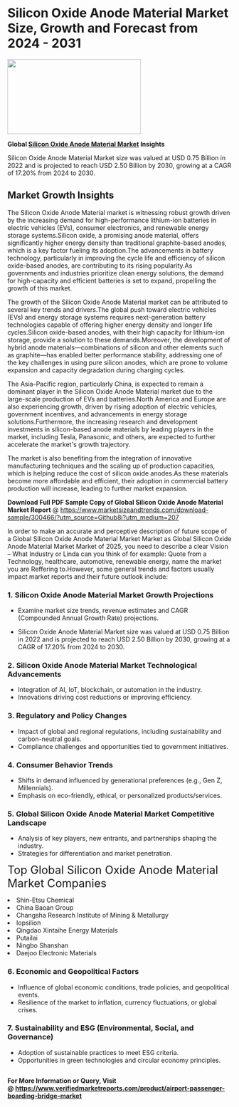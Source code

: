 <H1>Silicon Oxide Anode Material Market Size, Growth and Forecast from 2024 - 2031</H1><img class="aligncenter size-medium wp-image-584254" src="https://thirdeyenews.in/wp-content/uploads/2024/09/Global-Market-Research-300x168.jpeg" alt="" width="300" height="168" /><p><strong>Global&nbsp;<a href="https://www.marketsizeandtrends.com/download-sample/300466/?utm_source=Github8j?utm_medium=207">Silicon Oxide Anode Material Market</a> Insights</strong></p><p>Silicon Oxide Anode Material Market size was valued at USD 0.75 Billion in 2022 and is projected to reach USD 2.50 Billion by 2030, growing at a CAGR of 17.20% from 2024 to 2030.</p><p><h2>Market Growth Insights</h2> <p>The Silicon Oxide Anode Material market is witnessing robust growth driven by the increasing demand for high-performance lithium-ion batteries in electric vehicles (EVs), consumer electronics, and renewable energy storage systems.Silicon oxide, a promising anode material, offers significantly higher energy density than traditional graphite-based anodes, which is a key factor fueling its adoption.The advancements in battery technology, particularly in improving the cycle life and efficiency of silicon oxide-based anodes, are contributing to its rising popularity.As governments and industries prioritize clean energy solutions, the demand for high-capacity and efficient batteries is set to expand, propelling the growth of this market.</p> <p></p> <p>The growth of the Silicon Oxide Anode Material market can be attributed to several key trends and drivers.The global push toward electric vehicles (EVs) and energy storage systems requires next-generation battery technologies capable of offering higher energy density and longer life cycles.Silicon oxide-based anodes, with their high capacity for lithium-ion storage, provide a solution to these demands.Moreover, the development of hybrid anode materials—combinations of silicon and other elements such as graphite—has enabled better performance stability, addressing one of the key challenges in using pure silicon anodes, which are prone to volume expansion and capacity degradation during charging cycles.</p> <p>The Asia-Pacific region, particularly China, is expected to remain a dominant player in the Silicon Oxide Anode Material market due to the large-scale production of EVs and batteries.North America and Europe are also experiencing growth, driven by rising adoption of electric vehicles, government incentives, and advancements in energy storage solutions.Furthermore, the increasing research and development investments in silicon-based anode materials by leading players in the market, including Tesla, Panasonic, and others, are expected to further accelerate the market's growth trajectory.</p> <p>The market is also benefiting from the integration of innovative manufacturing techniques and the scaling up of production capacities, which is helping reduce the cost of silicon oxide anodes.As these materials become more affordable and efficient, their adoption in commercial battery production will increase, leading to further market expansion.</p> <p></p><p><span class=""><strong>Download Full PDF Sample Copy of Global Silicon Oxide Anode Material Market Report</strong> @ <a href="https://www.marketsizeandtrends.com/download-sample/300466/?utm_source=Github8j?utm_medium=207" target="_blank">https://www.marketsizeandtrends.com/download-sample/300466/?utm_source=Github8j?utm_medium=207</a></span></p><p>In order to make an accurate and perceptive description of future scope of a Global&nbsp;Silicon Oxide Anode Material Market Market as Global&nbsp;Silicon Oxide Anode Material Market Market of 2025, you need to describe a clear Vision &ndash; What Industry or Linda can you think of for example: Quote from a Technology, healthcare, automotive, renewable energy, name the market you are Reffering to.However, some general trends and factors usually impact market reports and their future outlook include:</p><h3>1.&nbsp;<strong>Silicon Oxide Anode Material Market Growth Projections</strong></h3><ul><li>Examine market size trends, revenue estimates and CAGR (Compounded Annual Growth Rate) projections.</li><li><p>Silicon Oxide Anode Material Market size was valued at USD 0.75 Billion in 2022 and is projected to reach USD 2.50 Billion by 2030, growing at a CAGR of 17.20% from 2024 to 2030.</p></li></ul><h3>2.&nbsp;<strong>Silicon Oxide Anode Material Market Technological Advancements</strong></h3><ul><li>Integration of AI, IoT, blockchain, or automation in the industry.</li><li>Innovations driving cost reductions or improving efficiency.</li></ul><h3>3.&nbsp;<strong>Regulatory and Policy Changes</strong></h3><ul><li>Impact of global and regional regulations, including sustainability and carbon-neutral goals.</li><li>Compliance challenges and opportunities tied to government initiatives.</li></ul><h3>4.&nbsp;<strong>Consumer Behavior Trends</strong></h3><ul><li>Shifts in demand influenced by generational preferences (e.g., Gen Z, Millennials).</li><li>Emphasis on eco-friendly, ethical, or personalized products/services.</li></ul><h3>5.&nbsp;<strong>Global Silicon Oxide Anode Material Market Competitive Landscape</strong></h3><ul><li>Analysis of key players, new entrants, and partnerships shaping the industry.</li><li>Strategies for differentiation and market penetration.</li></ul><p data-pm-slice="1 1 []"><span style="color: inherit; font-family: inherit; font-size: 25px;">Top Global Silicon Oxide Anode Material Market Companies</span></p><div class="" data-test-id=""><p><li>Shin-Etsu Chemical</li><li> China Baoan Group</li><li> Changsha Research Institute of Mining & Metallurgy</li><li> Iopsilion</li><li> Qingdao Xintaihe Energy Materials</li><li> Putailai</li><li> Ningbo Shanshan</li><li> Daejoo Electronic Materials</li></p></div><h3>6.&nbsp;<strong>Economic and Geopolitical Factors</strong></h3><ul><li>Influence of global economic conditions, trade policies, and geopolitical events.</li><li>Resilience of the market to inflation, currency fluctuations, or global crises.</li></ul><h3>7.&nbsp;<strong>Sustainability and ESG (Environmental, Social, and Governance)</strong></h3><ul><li>Adoption of sustainable practices to meet ESG criteria.</li><li>Opportunities in green technologies and circular economy principles.</li></ul><h2><strong style="font-size: 14px;">For More Information or Query, Visit @&nbsp;</strong><a style="background-color: #ffffff; font-size: 14px;" href="https://www.marketsizeandtrends.com/report/silicon-oxide-anode-material-market/" target="_blank">https://www.verifiedmarketreports.com/product/airport-passenger-boarding-bridge-market</a></h2>